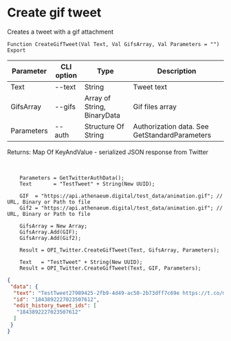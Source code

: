 ﻿---
sidebar_position: 4
---

# Create gif tweet
 Creates a tweet with a gif attachment



`Function CreateGifTweet(Val Text, Val GifsArray, Val Parameters = "") Export`

  | Parameter | CLI option | Type | Description |
  |-|-|-|-|
  | Text | --text | String | Tweet text |
  | GifsArray | --gifs | Array of String, BinaryData | Gif files array |
  | Parameters | --auth | Structure Of String | Authorization data. See GetStandardParameters |

  
  Returns:  Map Of KeyAndValue - serialized JSON response from Twitter

<br/>




```bsl title="Code example"
    Parameters = GetTwitterAuthData();
    Text       = "TestTweet" + String(New UUID);

    GIF  = "https://api.athenaeum.digital/test_data/animation.gif"; // URL, Binary or Path to file
    Gif2 = "https://api.athenaeum.digital/test_data/animation.gif"; // URL, Binary or Path to file

    GifsArray = New Array;
    GifsArray.Add(GIF);
    GifsArray.Add(Gif2);

    Result = OPI_Twitter.CreateGifTweet(Text, GifsArray, Parameters);

    Text   = "TestTweet" + String(New UUID);
    Result = OPI_Twitter.CreateGifTweet(Text, GIF, Parameters);
```
 



```json title="Result"
{
 "data": {
  "text": "TestTweet27989425-2fb9-4d49-ac50-2b73dff7c69e https://t.co/m6q4Bzxea3",
  "id": "1843892227023507612",
  "edit_history_tweet_ids": [
   "1843892227023507612"
  ]
 }
}
```
